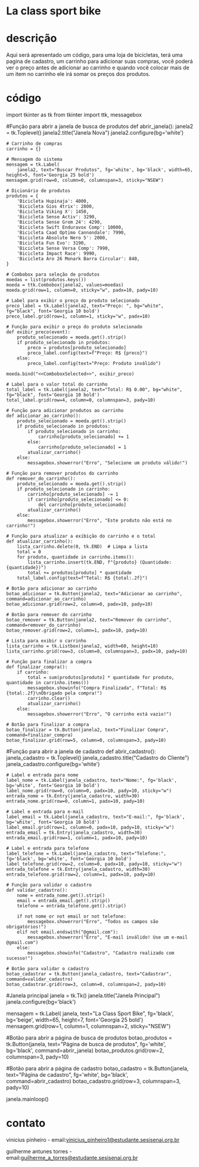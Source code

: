 # La class sport bike

# descrição
Aqui será apresentado um código, para uma loja de bicicletas, terá uma pagina de cadastro, um carrinho para adicionar suas compras, você poderá ver o preço antes de adicionar ao carrinho e quando você colocar mais de um item no carrinho ele irá somar os preços dos produtos.
# código
import tkinter as tk
from tkinter import ttk, messagebox


#Função para abrir a janela de busca de produtos
def abrir_janela():
    janela2 = tk.Toplevel()
    janela2.title("Janela Nova")
    janela2.configure(bg='white')

    # Carrinho de compras
    carrinho = {}

    # Mensagem do sistema
    mensagem = tk.Label(
        janela2, text="Buscar Produtos", fg='white', bg='black', width=65, height=5, font='Georgia 25 bold')
    mensagem.grid(row=0, column=0, columnspan=3, sticky="NSEW")

    # Dicionário de produtos
    produtos = {
        'Bicicleta Hupinaja': 4000,
        'Bicicleta Gios 4trix': 2800,
        'Bicicleta Viking X': 1450,
        'Bicicleta Sense Activ': 3290,
        'Bicicleta Sense Grom 24': 4290,
        'Bicicleta Swift Enduravox Comp': 10000,
        'Bicicleta Caad Optimo Cannondale': 7990,
        'Bicicleta Absolute Nero 5': 2000,
        'Bicicleta Fun Evo': 3190,
        'Bicicleta Sense Versa Comp': 7990,
        'Bicicleta Impact Race': 9990,
        'Bicicleta Aro 26 Monark Barra Circular': 840,
    }

    # Combobox para seleção de produtos
    moedas = list(produtos.keys())
    moeda = ttk.Combobox(janela2, values=moedas)
    moeda.grid(row=1, column=0, sticky="w", padx=10, pady=10)

    # Label para exibir o preço do produto selecionado
    preco_label = tk.Label(janela2, text="Preço: ", bg="white", fg="black", font='Georgia 10 bold')
    preco_label.grid(row=1, column=1, sticky="w", padx=10)

    # Função para exibir o preço do produto selecionado
    def exibir_preco(event):
        produto_selecionado = moeda.get().strip()
        if produto_selecionado in produtos:
            preco = produtos[produto_selecionado]
            preco_label.config(text=f"Preço: R$ {preco}")
        else:
            preco_label.config(text="Preço: Produto inválido")

    moeda.bind("<<ComboboxSelected>>", exibir_preco)

    # Label para o valor total do carrinho
    total_label = tk.Label(janela2, text="Total: R$ 0.00", bg="white", fg="black", font='Georgia 10 bold')
    total_label.grid(row=4, column=0, columnspan=3, pady=10)

    # Função para adicionar produtos ao carrinho
    def adicionar_ao_carrinho():
        produto_selecionado = moeda.get().strip()
        if produto_selecionado in produtos:
            if produto_selecionado in carrinho:
                carrinho[produto_selecionado] += 1
            else:
                carrinho[produto_selecionado] = 1
            atualizar_carrinho()
        else:
            messagebox.showerror("Erro", "Selecione um produto válido!")

    # Função para remover produtos do carrinho
    def remover_do_carrinho():
        produto_selecionado = moeda.get().strip()
        if produto_selecionado in carrinho:
            carrinho[produto_selecionado] -= 1
            if carrinho[produto_selecionado] <= 0:
                del carrinho[produto_selecionado]
            atualizar_carrinho()
        else:
            messagebox.showerror("Erro", "Este produto não está no carrinho!")

    # Função para atualizar a exibição do carrinho e o total
    def atualizar_carrinho():
        lista_carrinho.delete(0, tk.END)  # Limpa a lista
        total = 0
        for produto, quantidade in carrinho.items():
            lista_carrinho.insert(tk.END, f"{produto} (Quantidade: {quantidade})")
            total += produtos[produto] * quantidade
        total_label.config(text=f"Total: R$ {total:.2f}")

    # Botão para adicionar ao carrinho
    botao_adicionar = tk.Button(janela2, text="Adicionar ao carrinho", command=adicionar_ao_carrinho)
    botao_adicionar.grid(row=2, column=0, padx=10, pady=10)

    # Botão para remover do carrinho
    botao_remover = tk.Button(janela2, text="Remover do carrinho", command=remover_do_carrinho)
    botao_remover.grid(row=2, column=1, padx=10, pady=10)

    # Lista para exibir o carrinho
    lista_carrinho = tk.Listbox(janela2, width=60, height=10)
    lista_carrinho.grid(row=3, column=0, columnspan=3, padx=10, pady=10)

    # Função para finalizar a compra
    def finalizar_compra():
        if carrinho:
            total = sum(produtos[produto] * quantidade for produto, quantidade in carrinho.items())
            messagebox.showinfo("Compra Finalizada", f"Total: R$ {total:.2f}\nObrigado pela compra!")
            carrinho.clear()
            atualizar_carrinho()
        else:
            messagebox.showerror("Erro", "O carrinho está vazio!")

    # Botão para finalizar a compra
    botao_finalizar = tk.Button(janela2, text="Finalizar Compra", command=finalizar_compra)
    botao_finalizar.grid(row=5, column=0, columnspan=3, pady=10)


#Função para abrir a janela de cadastro
def abrir_cadastro():
    janela_cadastro = tk.Toplevel()
    janela_cadastro.title("Cadastro do Cliente")
    janela_cadastro.configure(bg='white')

    # Label e entrada para nome
    label_nome = tk.Label(janela_cadastro, text="Nome:", fg='black', bg='white', font='Georgia 10 bold')
    label_nome.grid(row=0, column=0, padx=10, pady=10, sticky="w")
    entrada_nome = tk.Entry(janela_cadastro, width=30)
    entrada_nome.grid(row=0, column=1, padx=10, pady=10)

    # Label e entrada para e-mail
    label_email = tk.Label(janela_cadastro, text="E-mail:", fg='black', bg='white', font='Georgia 10 bold')
    label_email.grid(row=1, column=0, padx=10, pady=10, sticky="w")
    entrada_email = tk.Entry(janela_cadastro, width=30)
    entrada_email.grid(row=1, column=1, padx=10, pady=10)

    # Label e entrada para telefone
    label_telefone = tk.Label(janela_cadastro, text="Telefone:", fg='black', bg='white', font='Georgia 10 bold')
    label_telefone.grid(row=2, column=0, padx=10, pady=10, sticky="w")
    entrada_telefone = tk.Entry(janela_cadastro, width=30)
    entrada_telefone.grid(row=2, column=1, padx=10, pady=10)

    # Função para validar o cadastro
    def validar_cadastro():
        nome = entrada_nome.get().strip()
        email = entrada_email.get().strip()
        telefone = entrada_telefone.get().strip()

        if not nome or not email or not telefone:
            messagebox.showerror("Erro", "Todos os campos são obrigatórios!")
        elif not email.endswith("@gmail.com"):
            messagebox.showerror("Erro", "E-mail inválido! Use um e-mail @gmail.com")
        else:
            messagebox.showinfo("Cadastro", "Cadastro realizado com sucesso!")

    # Botão para validar o cadastro
    botao_cadastrar = tk.Button(janela_cadastro, text="Cadastrar", command=validar_cadastro)
    botao_cadastrar.grid(row=3, column=0, columnspan=2, pady=10)


#Janela principal
janela = tk.Tk()
janela.title("Janela Principal")
janela.configure(bg='black')

mensagem = tk.Label(
    janela, text="La Class Sport Bike", fg='black', bg='beige', width=65, height=7, font='Georgia 25 bold')
mensagem.grid(row=1, column=1, columnspan=2, sticky="NSEW")

#Botão para abrir a página de busca de produtos
botao_produtos = tk.Button(janela, text="Página de busca de produtos", fg='white', bg='black', command=abrir_janela)
botao_produtos.grid(row=2, columnspan=3, pady=10)

#Botão para abrir a página de cadastro
botao_cadastro = tk.Button(janela, text="Página de cadastro", fg='white', bg='black', command=abrir_cadastro)
botao_cadastro.grid(row=3, columnspan=3, pady=10)

janela.mainloop()
# contato

vinicius pinheiro -
email:vinicius_pinheiro1@estudante.sesisenai.org.br

guilherme antunes torres -
email:guilherme_a_torres@estudante.sesisenai.org.br
